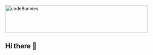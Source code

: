 <picture>
  <source media="(prefers-color-scheme: dark)" srcset="https://www.codebunnies.com/img/logo/codebunnies-dark-theme-logo.svg">
  <source media="(prefers-color-scheme: light)" srcset="https://www.codebunnies.com/img/logo/codebunnies-light-theme-logo.svg">
  <img alt="codeBunnies" src="https://www.codebunnies.com/img/logo/codebunnies-dark-theme-logo.svg" width="450px" height="88px">
</picture>

## Hi there 👋
<!--

**Here are some ideas to get you started:**

🙋‍♀️ A short introduction - what is your organization all about?
🌈 Contribution guidelines - how can the community get involved?
👩‍💻 Useful resources - where can the community find your docs? Is there anything else the community should know?
🍿 Fun facts - what does your team eat for breakfast?
🧙 Remember, you can do mighty things with the power of [Markdown](https://docs.github.com/github/writing-on-github/getting-started-with-writing-and-formatting-on-github/basic-writing-and-formatting-syntax)
-->
